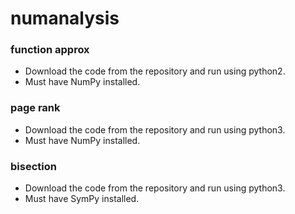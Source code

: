 # numanalysis

### function approx
* Download the code from the repository and run using python2. 
* Must have NumPy installed.

### page rank
* Download the code from the repository and run using python3.
* Must have NumPy installed.

### bisection
* Download the code from the repository and run using python3.
* Must have SymPy installed.
